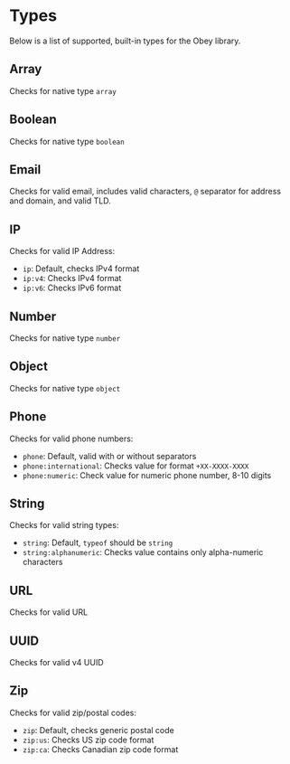 # Types

Below is a list of supported, built-in types for the Obey library.

## Array

Checks for native type `array`

## Boolean

Checks for native type `boolean`

## Email

Checks for valid email, includes valid characters, `@` separator for address and domain, and valid TLD.

## IP

Checks for valid IP Address:

* `ip`: Default, checks IPv4 format
* `ip:v4`: Checks IPv4 format
* `ip:v6`: Checks IPv6 format

## Number

Checks for native type `number`

## Object

Checks for native type `object`

## Phone

Checks for valid phone numbers:

* `phone`: Default, valid with or without separators
* `phone:international`: Checks value for format `+XX-XXXX-XXXX`
* `phone:numeric`: Check value for numeric phone number, 8-10 digits

## String

Checks for valid string types:

* `string`: Default, `typeof` should be `string`
* `string:alphanumeric`: Checks value contains only alpha-numeric characters

## URL

Checks for valid URL

## UUID

Checks for valid v4 UUID

## Zip

Checks for valid zip/postal codes:

* `zip`: Default, checks generic postal code
* `zip:us`: Checks US zip code format
* `zip:ca`: Checks Canadian zip code format